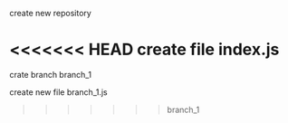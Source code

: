 create new repository

<<<<<<< HEAD
create file index.js
=======
crate branch branch_1

create new file branch_1.js
>>>>>>> branch_1
